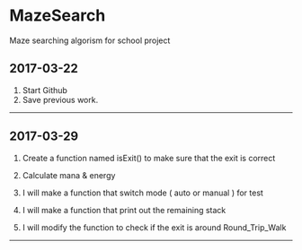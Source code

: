 # MazeSearch
Maze searching algorism for school project

2017-03-22
---------------------------------------
1. Start Github
2. Save previous work.
---------------------------------------

2017-03-29
---------------------------------------
1. Create a function named isExit() to make sure that the exit is correct
2. Calculate mana & energy

3. I will make a function that switch mode ( auto or manual ) for test
4. I will make a function that print out the remaining stack
5. I will modify the function to check if the exit is around
 Round_Trip_Walk
 --------------------------------------
